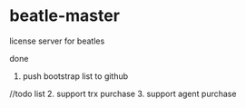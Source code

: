 # beatle-master
license server for beatles


done 
1. push bootstrap list to github


//todo list
2. support trx purchase
3. support agent purchase
